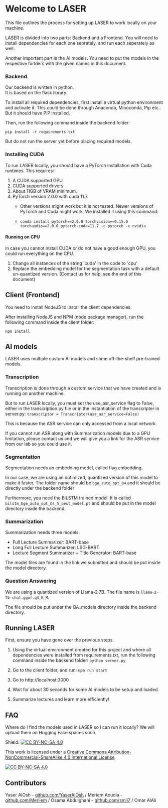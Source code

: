 # Welcome to LASER

This file outlines the process for setting up LASER to work locally on your machine.

LASER is divided into two parts: Backend and a Frontend.
You will need to install dependencies for each one seprately, and run each seperately as well.

Another important part is the AI models. You need to put the models in the respective forlders with the given names in this document.


### Backend.

Our backend is written in python.   
It is based on the flask library.  

To install all required dependencies, first install a virtual python environment and activate it. This could be done through Anaconda, Minoconda, Pip etc..
But it should have PIP installed.

Then, run the following command inside the backend folder:

`pip install -r requirements.txt`

But do not run the server yet before placing required models.

### Installing CUDA

To run LASER locally, you should have a PyTorch installation with Cuda runtimes. This requires:
1. A CUDA supported GPU.
2. CUDA supported drivers
3. About 11GB of VRAM minimum.
4. PyTorch version 2.0.0 with cuda 11.7.
    * Other versions might work but it is not tested. Newer versions of PyTorch and Cuda might work.
    We installed it using this command:

    * `conda install pytorch==2.0.0 torchvision==0.15.0 torchaudio==2.0.0 pytorch-cuda=11.7 -c pytorch -c nvidia
`

#### Running on CPU
in case you cannot install CUDA or do not have a good enough GPU, you could run everything on the CPU.
1. Change all instances of the string 'cuda' in the code to 'cpu'
2. Replace the embedding model for the segmentation task with a default un-quantized version. (Contact us for help, see the end of this document)

## Client (Frontend)

You need to install NodeJS to install the client dependencies.

After installing NodeJS and NPM (node package manager), run the following command inside the client folder:

`npm install`

## AI models

LASER uses multiple custom AI models and some off-the-shelf pre-trained models.

### Transcription

Transcription is done through a custom service that we have created and is running on another machine.  

But to run LASER locally, you must set the use_asr_service flag to False, either in the transcription.py file or in the instantiation of the transcripter in server.py:
`transcriptor = Transcriptor(use_asr_service=False)`

This is because the ASR service can only accessed from a local network. 

If you cannot run ASR along with Summarization models due to a GPU limitation, please contact us and we will give you a link for the ASR service from our lab so you could use it.

### Segmentation

Segmentation needs an embedding model, called flag embedding. 

In our case, we are using an optimized, quantized version of this model to make it faster.
The folder name should be `bge_auto_opt_O4` and it should be directly under the backend folder

Furthermore, you need the BiLSTM trained model. It is called `bilstm_bge_auto_opt_O4_5_best_model.pt` and should be put in the model directory inside the backend.

### Summarization

Summarization needs three models:  

- Full Lecture Summarizer: BART-base
- Long Full Lecture Summarizer: LSG-BART
- Lecture Segment Summarizer + Title Generator: BART-base

The model files are found in the link we submitted and should be put inside the model directory.


### Question Answering

We are using a quantized version of Llama-2 7B. The file name is `llama-2-7b-chat.gguf.q4_K_M`.

The file should be put under the QA_models directory inside the backend directory.



## Running LASER

First, ensure you have gone over the previous steps.

1. Using the virtual environment created for this project and where all dependencies were installed from requirements.txt, run the following command inside the backend folder:
`python server.py`

2. Go to the client folder, and run:
`npm run start`

3. Go to http://localhost:3000
4. Wait for about 30 seconds for some AI models to be setup and loaded.
5. Summarize lectures and learn more efficiently!

## FAQ

Where do I find the models used in LASER so I can run it locally?
We will upload them on Hugging Face spaces soon.


Shield: [![CC BY-NC-SA 4.0][cc-by-nc-sa-shield]][cc-by-nc-sa]

This work is licensed under a
[Creative Commons Attribution-NonCommercial-ShareAlike 4.0 International License][cc-by-nc-sa].

[![CC BY-NC-SA 4.0][cc-by-nc-sa-image]][cc-by-nc-sa]

[cc-by-nc-sa]: http://creativecommons.org/licenses/by-nc-sa/4.0/
[cc-by-nc-sa-image]: https://licensebuttons.net/l/by-nc-sa/4.0/88x31.png
[cc-by-nc-sa-shield]: https://img.shields.io/badge/License-CC%20BY--NC--SA%204.0-lightgrey.svg

## Contributors
Yaser AlOsh - [github.com/YaserAlOsh](https://github.com/YaserAlOsh) / 
Meriem Aoudia - [github.com/Meriiem](https://github.com/Meriiem) / 
Osama Abdulghani - [github.com/smil7](https://github.com/smil7) / 
Omar AlAli

